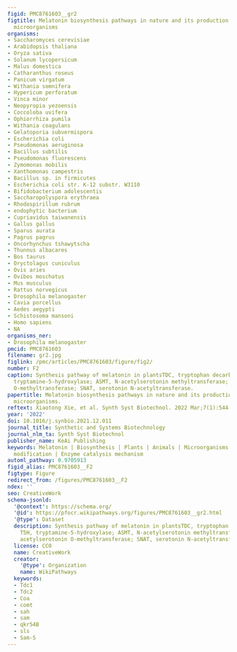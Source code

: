 ```yaml
---
figid: PMC8761603__gr2
figtitle: Melatonin biosynthesis pathways in nature and its production in engineered
  microorganisms
organisms:
- Saccharomyces cerevisiae
- Arabidopsis thaliana
- Oryza sativa
- Solanum lycopersicum
- Malus domestica
- Catharanthus roseus
- Panicum virgatum
- Withania somnifera
- Hypericum perforatum
- Vinca minor
- Neopyropia yezoensis
- Coccoloba uvifera
- Ophiorrhiza pumila
- Withania coagulans
- Gelatoporia subvermispora
- Escherichia coli
- Pseudomonas aeruginosa
- Bacillus subtilis
- Pseudomonas fluorescens
- Zymomonas mobilis
- Xanthomonas campestris
- Bacillus sp. in firmicutes
- Escherichia coli str. K-12 substr. W3110
- Bifidobacterium adolescentis
- Saccharopolyspora erythraea
- Rhodospirillum rubrum
- endophytic bacterium
- Cupriavidus taiwanensis
- Gallus gallus
- Sparus aurata
- Pagrus pagrus
- Oncorhynchus tshawytscha
- Thunnus albacares
- Bos taurus
- Oryctolagus cuniculus
- Ovis aries
- Ovibos moschatus
- Mus musculus
- Rattus norvegicus
- Drosophila melanogaster
- Cavia porcellus
- Aedes aegypti
- Schistosoma mansoni
- Homo sapiens
- NA
organisms_ner:
- Drosophila melanogaster
pmcid: PMC8761603
filename: gr2.jpg
figlink: /pmc/articles/PMC8761603/figure/fig2/
number: F2
caption: Synthesis pathway of melatonin in plantsTDC, tryptophan decarboxylase; T5H,
  tryptamine-5-hydroxylase; ASMT, N-acetylserotonin methyltransferase; COMT, acetylserotonin
  O-methyltransferase; SNAT, serotonin N-acetyltransferase.
papertitle: Melatonin biosynthesis pathways in nature and its production in engineered
  microorganisms.
reftext: Xiaotong Xie, et al. Synth Syst Biotechnol. 2022 Mar;7(1):544-553.
year: '2022'
doi: 10.1016/j.synbio.2021.12.011
journal_title: Synthetic and Systems Biotechnology
journal_nlm_ta: Synth Syst Biotechnol
publisher_name: KeAi Publishing
keywords: Melatonin | Biosynthesis | Plants | Animals | Microorganisms | Metabolic
  modification | Enzyme catalysis mechanism
automl_pathway: 0.9705913
figid_alias: PMC8761603__F2
figtype: Figure
redirect_from: /figures/PMC8761603__F2
ndex: ''
seo: CreativeWork
schema-jsonld:
  '@context': https://schema.org/
  '@id': https://pfocr.wikipathways.org/figures/PMC8761603__gr2.html
  '@type': Dataset
  description: Synthesis pathway of melatonin in plantsTDC, tryptophan decarboxylase;
    T5H, tryptamine-5-hydroxylase; ASMT, N-acetylserotonin methyltransferase; COMT,
    acetylserotonin O-methyltransferase; SNAT, serotonin N-acetyltransferase.
  license: CC0
  name: CreativeWork
  creator:
    '@type': Organization
    name: WikiPathways
  keywords:
  - Tdc1
  - Tdc2
  - Coa
  - comt
  - sah
  - sam
  - qkr54B
  - sls
  - Sam-S
---
```

